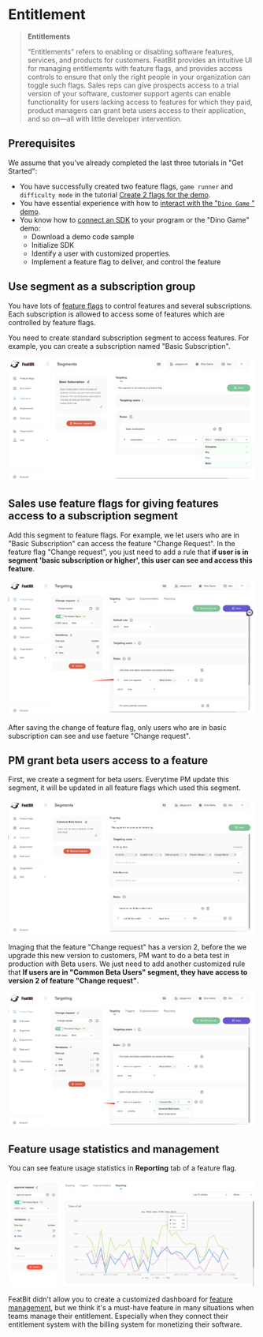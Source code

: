 # Entitlement

> **Entitlements**
>
> “Entitlements” refers to enabling or disabling software features, services, and products for customers. FeatBit provides an intuitive UI for managing entitlements with feature flags, and provides access controls to ensure that only the right people in your organization can toggle such flags. Sales reps can give prospects access to a trial version of your software, customer support agents can enable functionality for users lacking access to features for which they paid, product managers can grant beta users access to their application, and so on—all with little developer intervention.

## Prerequisites

We assume that you've already completed the last three tutorials in "Get Started":

* You have successfully created two feature flags, `game runner` and `difficulty mode` in the tutorial [Create 2 flags for the demo](../create-two-feature-flags.md).
* You have essential experience with how to [interact with the "`Dino Game` " demo](../try-interacting-with-the-demo.md).
* You know how to [connect an SDK](../connect-an-sdk/) to your program or the "Dino Game" demo:
  * Download a demo code sample
  * Initialize SDK
  * Identify a user with customized properties.
  * Implement a feature flag to deliver, and control the feature

## Use segment as a subscription group

You have lots of [feature flags](https://www.featbit.co) to control features and several subscriptions. Each subscription is allowed to access some of features which are controlled by feature flags.

You need to create standard subscription segment to access features. For example, you can create a subscription named "Basic Subscription".

![](../../getting-started/assets/entitlement/001.webp)

## Sales use feature flags for giving features access to a subscription segment

Add this segment to feature flags. For example, we let users who are in "Basic Subscription" can access the feature "Change Request". In the feature flag "Change request", you just need to add a rule that **if user is in segment 'basic subscription or higher', this user can see and access this feature**.

![](../../getting-started/assets/entitlement/002.webp)

After saving the change of feature flag, only users who are in basic subscription can see and use faeture "Change request".

## PM grant beta users access to a feature

First, we create a segment for beta users. Everytime PM update this segment, it will be updated in all feature flags which used this segment.

![](../../getting-started/assets/entitlement/003.webp)

Imaging that the feature "Change request" has a version 2, before the we upgrade this new version to customers, PM want to do a beta test in production with Beta users. We just need to add another customized rule that **If users are in "Common Beta Users" segment, they have access to version 2 of feature "Change request"**.

![](../../getting-started/assets/entitlement/004.webp)

## Feature usage statistics and management

You can see feature usage statistics in **Reporting** tab of a feature flag.

![](../../getting-started/assets/entitlement/005.webp)

FeatBit didn't allow you to create a customized dashboard for [feature management](https://www.featbit.co/blogs/Free-and-Open-Source-Feature-Flag-Tools), but we think it's a must-have feature in many situations when teams manage their entitlement. Especially when they connect their entitlement system with the billing system for monetizing their software.
